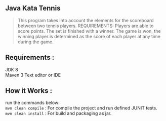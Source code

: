## Java Kata Tennis
> This program takes into account the elements for the scoreboard between two tennis players.
  REQUIREMENTS:
  Players are able to score points.
  The set is finished with a winner.
  The game is won, the winning player is determined as the score of each player at any time during the game.

## Requirements :  
JDK 8  
Maven 3
Text editor or IDE  
## How it Works :
run the commands below:  
 `mvn clean compile` : For compile the project and run defined JUNIT tests.  
 `mvn clean install` : For build and packaging as jar.
